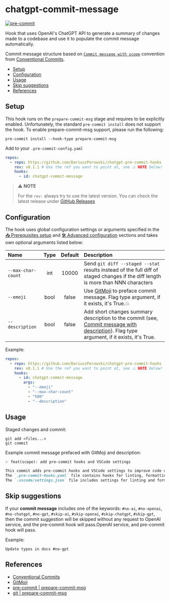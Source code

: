 # chatgpt-commit-message

[![pre-commit](https://img.shields.io/badge/pre--commit-enabled-brightgreen?logo=pre-commit)](https://github.com/pre-commit/pre-commit)

Hook that uses OpenAI's ChatGPT API to generate a summary of changes made to a codebase and use it to populate the commit message automatically.

Commit message structure based on [`Commit message with scope`](https://www.conventionalcommits.org/en/v1.0.0/#commit-message-with-scope) convention from [Conventional Commits](https://www.conventionalcommits.org).

- [Setup](#setup)
- [Configuration](#configuration)
- [Usage](#usage)
- [Skip suggestions](#skip-suggestions)
- [References](#references)

## Setup

This hook runs on the `prepare-commit-msg` stage and requires to be explicitly enabled. Unfortunately, the standard `pre-commit install` does not support the hook. To enable prepare-commit-msg support, please run the following:

```shell
pre-commit install --hook-type prepare-commit-msg
```

Add to your `.pre-commit-config.yaml`

```yaml
repos:
  - repo: https://github.com/DariuszPorowski/chatgpt-pre-commit-hooks
    rev: v0.1.1 # Use the ref you want to point at, see ⚠️ NOTE below!
    hooks:
      - id: chatgpt-commit-message
```

> ⚠️ **NOTE**
>
> For the `rev:` always try to use the latest version. You can check the latest release under [GitHub Releases](https://github.com/DariuszPorowski/chatgpt-pre-commit-hooks/releases/latest)

## Configuration

The hook uses global configuration settings or arguments specified in the [📥 Prerequisites setup](https://github.com/DariuszPorowski/chatgpt-pre-commit-hooks/blob/main/README.md#-prerequisites-setup) and [🛠️ Advanced configuration](https://github.com/DariuszPorowski/chatgpt-pre-commit-hooks/blob/main/README.md#️-advanced-configuration) sections and takes own optional arguments listed below:

| Name               | Type | Default | Description                                                                                                                                                                                                                                           |
|:-------------------|:----:|:-------:|:------------------------------------------------------------------------------------------------------------------------------------------------------------------------------------------------------------------------------------------------------|
| `--max-char-count` | int  |  10000  | Send `git diff --staged --stat` results instead of the full diff of staged changes if the diff length is more than NNN characters                                                                                                                     |
| `--emoji`          | bool |  false  | Use [GitMoji](https://gitmoji.dev) to preface commit message. Flag type argument, if it exists, it's True.💥                                                                                                                                          |
| `--description`    | bool |  false  | Add short changes summary description to the commit (see, [Commit message with description](https://www.conventionalcommits.org/en/v1.0.0/#commit-message-with-description-and-breaking-change-footer)). Flag type argument, if it exists, it's True. |

Example:

```yaml
repos:
  - repo: https://github.com/DariuszPorowski/chatgpt-pre-commit-hooks
    rev: v0.1.1 # Use the ref you want to point at, see ⚠️ NOTE below!
    hooks:
      - id: chatgpt-commit-message
        args:
          - "--emoji"
          - "--max-char-count"
          - "500"
          - "--description"
```

## Usage

Staged changes and commit:

```shell
git add <files...>
git commit
```

Example commit message prefaced with GitMoji and description:

```md
✨ feat(scope): add pre-commit hooks and VSCode settings

This commit adds pre-commit hooks and VSCode settings to improve code quality and consistency.
The `.pre-commit-hooks.yaml` file contains hooks for linting, formatting, and checking for security vulnerabilities.
The `.vscode/settings.json` file includes settings for linting and formatting on save.
```

## Skip suggestions

If your **commit message** includes one of the keywords: `#no-ai`, `#no-openai`, `#no-chatgpt`, `#no-gpt`, `#skip-ai`, `#skip-openai`, `#skip-chatgpt`, `#skip-gpt`, then the commit suggestion will be skipped without any request to OpenAI service, and the pre-commit hook will pass.OpenAI service, and pre-commit hook will pass.

Example:

```text
Update typos in docs #no-gpt
```

## References

- [Conventional Commits](https://www.conventionalcommits.org)
- [GitMoji](https://gitmoji.dev)
- [pre-commit | prepare-commit-msg](https://pre-commit.com/index.html#prepare-commit-msg)
- [git | prepare-commit-msg](https://git-scm.com/docs/githooks#_prepare_commit_msg)
